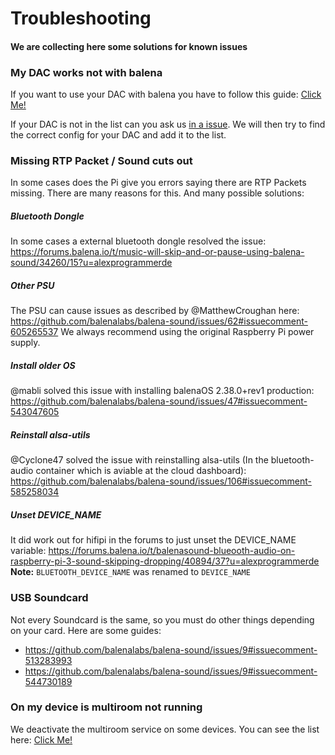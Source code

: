 # Troubleshooting
#### We are collecting here some solutions for known issues

### My DAC works not with balena

If you want to use your DAC with balena you have to follow this guide: [Click Me!](https://github.com/balenalabs/balena-sound/blob/master/DAC_configuration.md#dac-configuration)

If your DAC is not in the list can you ask us [in a issue](https://github.com/balenalabs/balena-sound/issues). We will then try to find the correct config for your DAC and add it to the list.

### Missing RTP Packet / Sound cuts out 
In some cases does the Pi give you errors saying there are RTP Packets missing.
There are many reasons for this. And many possible solutions:
##### Bluetooth Dongle
In some cases a external bluetooth dongle resolved the issue: https://forums.balena.io/t/music-will-skip-and-or-pause-using-balena-sound/34260/15?u=alexprogrammerde
##### Other PSU
The PSU can cause issues as described by @MatthewCroughan here: https://github.com/balenalabs/balena-sound/issues/62#issuecomment-605265537
We always recommend using the original Raspberry Pi power supply.
##### Install older OS
@mabli solved this issue with installing balenaOS 2.38.0+rev1 production: https://github.com/balenalabs/balena-sound/issues/47#issuecomment-543047605
##### Reinstall alsa-utils
@Cyclone47 solved the issue with reinstalling alsa-utils (In the bluetooth-audio container which is aviable at the cloud dashboard): https://github.com/balenalabs/balena-sound/issues/106#issuecomment-585258034
##### Unset DEVICE_NAME
It did work out for hifipi in the forums to just unset the DEVICE_NAME variable: https://forums.balena.io/t/balenasound-blueooth-audio-on-raspberry-pi-3-sound-skipping-dropping/40894/37?u=alexprogrammerde
**Note:** `BLUETOOTH_DEVICE_NAME` was renamed to `DEVICE_NAME`

### USB Soundcard
Not every Soundcard is the same, so you must do other things depending on your card. Here are some guides:

* https://github.com/balenalabs/balena-sound/issues/9#issuecomment-513283993 
* https://github.com/balenalabs/balena-sound/issues/9#issuecomment-544730189

### On my device is multiroom not running
We deactivate the multiroom service on some devices. You can see the list here: [Click Me!](https://github.com/balenalabs/balena-sound/blob/master/DeviceSupport.md)
